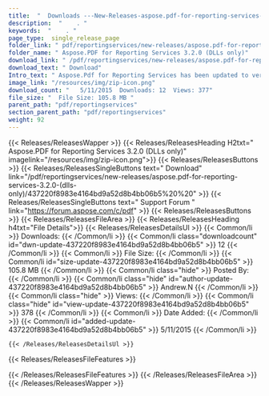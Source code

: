 ```yaml
---
title:  "  Downloads ---New-Releases-aspose.pdf-for-reporting-services-3.2.0-(dlls-only) . " 
description:  "    . " 
keywords:  "    . " 
page_type:  single_release_page
folder_link: " pdf/reportingservices/new-releases/aspose.pdf-for-reporting-services-3.2.0-(dlls-only)/"
folder_name: " Aspose.PDF for Reporting Services 3.2.0 (DLLs only)"
download_link: " /pdf/reportingservices/new-releases/aspose.pdf-for-reporting-services-3.2.0-(dlls-only)/437220f8983e4164bd9a52d8b4bb06b5"
download_text: " Download"
Intro_text: " Aspose.Pdf for Reporting Services has been updated to version 3.2.0 and we are p..."
image_link: "/resources/img/zip-icon.png"
download_count: "   5/11/2015  Downloads: 12  Views: 377"
file_size: "  File Size: 105.8 MB "
parent_path: "pdf/reportingservices"
section_parent_path: "pdf/reportingservices"
weight: 92
---
```


{{< Releases/ReleasesWapper >}}
  {{< Releases/ReleasesHeading H2txt=" Aspose.PDF for Reporting Services 3.2.0 (DLLs only)" imagelink="/resources/img/zip-icon.png">}}
  {{< Releases/ReleasesButtons >}}
    {{< Releases/ReleasesSingleButtons text=" Download" link="/pdf/reportingservices/new-releases/aspose.pdf-for-reporting-services-3.2.0-(dlls-only)/437220f8983e4164bd9a52d8b4bb06b5%20%20" >}}
    {{< Releases/ReleasesSingleButtons text=" Support Forum " link="https://forum.aspose.com/c/pdf" >}}
  {{< Releases/ReleasesButtons >}}
  {{< Releases/ReleasesFileArea >}}
    {{< Releases/ReleasesHeading h4txt="File Details">}}
    {{< Releases/ReleasesDetailsUl >}}
            {{< Common/li  >}} Downloads: {{< /Common/li >}} 
      {{< Common/li class="downloadcount" id="dwn-update-437220f8983e4164bd9a52d8b4bb06b5" >}} 12 {{< /Common/li >}} 
      {{< Common/li  >}} File Size: {{< /Common/li >}} 
      {{< Common/li id="size-update-437220f8983e4164bd9a52d8b4bb06b5" >}} 105.8 MB {{< /Common/li >}} 
      {{< Common/li  class="hide" >}} Posted By: {{< /Common/li >}} 
      {{< Common/li class="hide" id="author-update-437220f8983e4164bd9a52d8b4bb06b5" >}} Andrew.N {{< /Common/li >}} 
      {{< Common/li class="hide"  >}} Views: {{< /Common/li >}} 
      {{< Common/li class="hide" id="view-update-437220f8983e4164bd9a52d8b4bb06b5" >}} 378 {{< /Common/li >}} 
      {{< Common/li  >}} Date Added: {{< /Common/li >}} 
      {{< Common/li id="added-update-437220f8983e4164bd9a52d8b4bb06b5" >}} 5/11/2015 {{< /Common/li >}} 

    {{< /Releases/ReleasesDetailsUl >}}

  {{< Releases/ReleasesFileFeatures >}}
      
  {{< /Releases/ReleasesFileFeatures >}}
 {{< /Releases/ReleasesFileArea >}}
{{< /Releases/ReleasesWapper >}}


